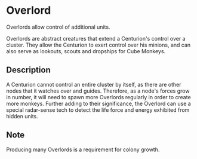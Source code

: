 Overlord
==========
Overlords allow control of additional units.

Overlords are abstract creatures that extend a Centurion's control over a cluster. They allow the Centurion to exert control over his minions, and can also serve as lookouts, scouts and dropships for Cube Monkeys.

Description
-----------
A Centurion cannot control an entire cluster by itself, as there are other nodes that it watches over and guides. Therefore, as a node's forces grow in number, it will need to spawn more Overlords regularly in order to create more monkeys. Further adding to their significance, the Overlord can use a special radar-sense tech to detect the life force and energy exhibited from hidden units.

Note
----
Producing many Overlords is a requirement for colony growth.